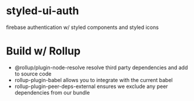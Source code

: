 # styled-ui-auth
firebase authentication w/ styled components and styled icons

# Build w/ Rollup
- @rollup/plugin-node-resolve resolve third party dependencies and add to source code
- rollup-plugin-babel  allows you to integrate with the current babel
- rollup-plugin-peer-deps-external ensures we exclude any peer dependencies from our bundle 



